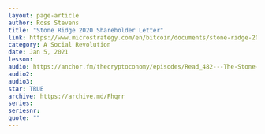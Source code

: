 ```yaml
---
layout: page-article
author: Ross Stevens
title: "Stone Ridge 2020 Shareholder Letter"
link: https://www.microstrategy.com/en/bitcoin/documents/stone-ridge-2020-shareholder-letter
category: A Social Revolution
date: Jan 5, 2021
lesson: 
audio: https://anchor.fm/thecryptoconomy/episodes/Read_482---The-Stone-Ridge-Letter-Ross-Stevens-eol4m1
audio2: 
audio3: 
star: TRUE
archive: https://archive.md/Fhqrr
series: 
seriesnr: 
quote: ""
---
```

